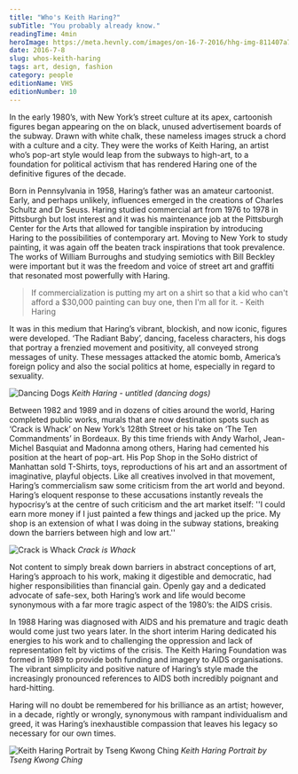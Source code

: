 ```yaml
---
title: "Who's Keith Haring?"
subTitle: "You probably already know."
readingTime: 4min
heroImage: https://meta.hevnly.com/images/on-16-7-2016/hhg-img-811407a7-8a91-467a-8035-0fbcad135a5d.png
date: 2016-7-8
slug: whos-keith-haring
tags: art, design, fashion
category: people
editionName: VHS
editionNumber: 10
---
```


In the early 1980’s, with New York’s street culture at its apex, cartoonish figures began appearing on the on black, unused advertisement boards of the subway. Drawn with white chalk, these nameless images struck a chord with a culture and a city. They were the works of Keith Haring, an artist who’s pop-art style would leap from the subways to high-art, to a foundation for political activism that has rendered Haring one of the definitive figures of the decade.

Born in Pennsylvania in 1958, Haring’s father was an amateur cartoonist. Early, and perhaps unlikely, influences emerged in the creations of Charles Schultz and Dr Seuss. Haring studied commercial art from 1976 to 1978 in Pittsburgh but lost interest and it was his maintenance job at the Pittsburgh Center for the Arts that allowed for tangible inspiration by introducing Haring to the possibilities of contemporary art. Moving to New York to study painting, it was again off the beaten track inspirations that took prevalence. The works of William Burroughs and studying semiotics with Bill Beckley were important but it was the freedom and voice of street art and graffiti that resonated most powerfully with Haring.

>If commercialization is putting my art on a shirt so that a kid who can't afford a $30,000 painting can buy one, then I'm all for it. - Keith Haring

It was in this medium that Haring’s vibrant, blockish, and now iconic, figures were developed. ‘The Radiant Baby’, dancing, faceless characters, his dogs that portray a frenzied movement and positivity, all conveyed strong messages of unity. These messages attacked the atomic bomb, America’s foreign policy and also the social politics at home, especially in regard to sexuality.

![Dancing Dogs](https://meta.hevnly.com/images/on-8-7-2016/hhg-img-22ae803e-8616-46c4-b257-f7a01bf93468.png)
*Keith Haring - untitled (dancing dogs)*

Between 1982 and 1989 and in dozens of cities around the world, Haring completed public works, murals that are now destination spots such as ‘Crack is Whack’ on New York’s 128th Street or his take on ‘The Ten Commandments’ in Bordeaux. By this time friends with Andy Warhol, Jean-Michel Basquiat and Madonna among others, Haring had cemented his position at the heart of pop-art. His Pop Shop in the SoHo district of Manhattan sold T-Shirts, toys, reproductions of his art and an assortment of imaginative, playful objects. Like all creatives involved in that movement, Haring’s commercialism saw some criticism from the art world and beyond. Haring’s eloquent response to these accusations instantly reveals the hypocrisy’s at the centre of such criticism and the art market itself: ''I could earn more money if I just painted a few things and jacked up the price. My shop is an extension of what I was doing in the subway stations, breaking down the barriers between high and low art.''

![Crack is Whack](https://meta.hevnly.com/images/on-8-7-2016/hhg-img-a0ed187a-d9bb-48e9-8d18-abf17c8ec37c.png)
*Crack is Whack*

Not content to simply break down barriers in abstract conceptions of art, Haring’s approach to his work, making it digestible and democratic, had higher responsibilities than financial gain. Openly gay and a dedicated advocate of safe-sex, both Haring’s work and life would become synonymous with a far more tragic aspect of the 1980’s: the AIDS crisis.

In 1988 Haring was diagnosed with AIDS and his premature and tragic death would come just two years later. In the short interim Haring dedicated his energies to his work and to challenging the oppression and lack of representation felt by victims of the crisis. The Keith Haring Foundation was formed in 1989 to provide both funding and imagery to AIDS organisations. The vibrant simplicity and positive nature of Haring’s style made the increasingly pronounced references to AIDS both incredibly poignant and hard-hitting.

Haring will no doubt be remembered for his brilliance as an artist; however, in a decade, rightly or wrongly, synonymous with rampant individualism and greed, it was Haring’s inexhaustible compassion that leaves his legacy so necessary for our own times.

![Keith Haring Portrait by Tseng Kwong Ching](https://meta.hevnly.com/images/on-8-7-2016/hhg-img-c4a0de9a-a70f-4903-8f42-710925b56961.png)
*Keith Haring Portrait by Tseng Kwong Ching*
